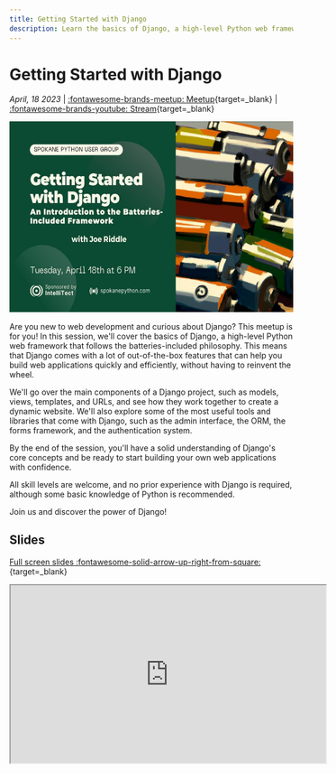 ```yaml
---
title: Getting Started with Django
description: Learn the basics of Django, a high-level Python web framework that follows the batteries-included philosophy.
---
```


# Getting Started with Django

_April, 18 2023_ | [:fontawesome-brands-meetup: Meetup](https://www.meetup.com/Python-Spokane/events/292558352/){target=_blank} | [:fontawesome-brands-youtube: Stream](https://www.youtube.com/live/Y_VEkeOsdYI?feature=share){target=_blank}

<img src="/img/getting-started-with-django.jpg" width="600" height="337.5">

Are you new to web development and curious about Django? This meetup is for you! In this session, we'll cover the basics of Django, a high-level Python web framework that follows the batteries-included philosophy. This means that Django comes with a lot of out-of-the-box features that can help you build web applications quickly and efficiently, without having to reinvent the wheel.

We'll go over the main components of a Django project, such as models, views, templates, and URLs, and see how they work together to create a dynamic website. We'll also explore some of the most useful tools and libraries that come with Django, such as the admin interface, the ORM, the forms framework, and the authentication system.

By the end of the session, you'll have a solid understanding of Django's core concepts and be ready to start building your own web applications with confidence.

All skill levels are welcome, and no prior experience with Django is required, although some basic knowledge of Python is recommended.

Join us and discover the power of Django!

## Slides

[Full screen slides :fontawesome-solid-arrow-up-right-from-square:](https://python-spokane.github.io/testing-in-python/){target=_blank}

<iframe width="560" height="315" src="https://python-spokane.github.io/getting-started-with-django/"></iframe>

